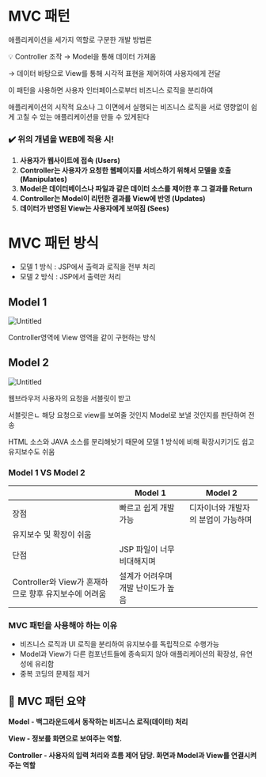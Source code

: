 # MVC 패턴

애플리케이션을 세가지 역할로 구분한 개발 방법론

<aside>
💡 Controller 조작 → Model을 통해 데이터 가져옴

→ 데이터 바탕으로 View를 통해 시각적 표현을 제어하여 사용자에게 전달

</aside>

이 패턴을 사용하면 사용자 인터페이스로부터 비즈니스 로직을 분리하여

애플리케이션의 시작적 요소나 그 이면에서 실행되는 비즈니스 로직을 서로 영향없이 쉽게 고칠 수 있는 애플리케이션을 만들 수 있게된다 

### **✔️ 위의 개념을 WEB에 적용 시!**

1. **사용자가 웹사이트에 접속 (Users)**
2. **Controller는 사용자가 요청한 웹페이지를 서비스하기 위해서 모델을 호출 (Manipulates)**
3. **Model은 데이터베이스나 파일과 같은 데이터 소스를 제어한 후 그 결과를 Return**
4. **Controller는 Model이 리턴한 결과를 View에 반영 (Updates)**
5. **데이터가 반영된 View는 사용자에게 보여짐 (Sees)**

# MVC 패턴 방식

- 모델 1 방식 : JSP에서 출력과 로직을 전부 처리
- 모델 2 방식 : JSP에서 출력만 처리

## Model 1

![Untitled](https://s3-us-west-2.amazonaws.com/secure.notion-static.com/4fbe99a9-7070-4626-baa9-231f17303ee1/Untitled.png)

Controller영역에 View 영역을 같이 구현하는 방식

## Model 2

![Untitled](https://s3-us-west-2.amazonaws.com/secure.notion-static.com/bed4621a-a893-4ebb-9255-9171b98c2c9a/Untitled.png)

웹브라우저 사용자의 요청을 서블릿이 받고 

서블릿은ㄴ 해당 요청으로 view를 보여줄 것인지 Model로 보낼 것인지를 판단하여 전송

HTML 소스와 JAVA 소스를 분리해놧기 때문에 모델 1 방식에 비해 확장시키기도 쉽고 유지보수도 쉬움

### Model 1 VS Model 2

|  | Model 1 | Model 2 |
| --- | --- | --- |
|  장점 | 빠르고 쉽게 개발 가능  | 디자이너와 개발자의 분업이 가능하며
유지보수 및 확장이 쉬움 |
| 단점 | JSP 파일이 너무 비대해지며 
Controller와 View가 혼재하므로 향후 유지보수에 어려움 | 설계가 어려우며 개발 난이도가 높음 |

### MVC 패턴을 사용해야 하는 이유

- 비즈니스 로직과 UI 로직을 분리하여 유지보수를 독립적으로 수행가능
- Model과 View가 다른 컴포넌트들에 종속되지 않아 애플리케이션의 확장성, 유연성에 유리함
- 중복 코딩의 문제점 제거

## 📗 **MVC 패턴 요약**

**Model - 백그라운드에서 동작하는 비즈니스 로직(데이터) 처리**

**View - 정보를 화면으로 보여주는 역할.**

**Controller - 사용자의 입력 처리와 흐름 제어 담당. 화면과 Model과 View를 연결시켜주는 역할**
